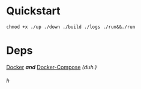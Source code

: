 # Quickstart
`chmod +x ./up ./down ./build ./logs ./run&&./run`
# Deps
[Docker](https://www.docker.com/) ***and*** [Docker-Compose](https://github.com/docker/compose) *(duh.)*
###### h
